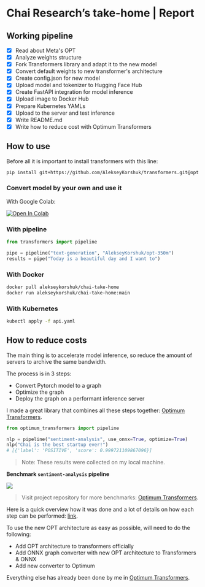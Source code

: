 # Chai Research’s take-home | Report

## Working pipeline

- [x] Read about Meta's OPT
- [x] Analyze weights structure
- [x] Fork Transformers library and adapt it to the new model
- [x] Convert default weights to new transformer's architecture
- [x] Create config.json for new model
- [x] Upload model and tokenizer to Hugging Face Hub
- [x] Create FastAPI integration for model inference
- [x] Upload image to Docker Hub
- [x] Prepare Kubernetes YAMLs
- [x] Upload to the server and test inference
- [x] Write README.md
- [x] Write how to reduce cost with Optimum Transformers

## How to use

Before all it is important to install transformers with this line:

```bash
pip install git+https://github.com/AlekseyKorshuk/transformers.git@opt
```

### Convert model by your own and use it

With Google Colab:

[![Open In Colab](https://colab.research.google.com/assets/colab-badge.svg)](https://colab.research.google.com/github/AlekseyKorshuk/chai-take-home/blob/main/notebooks/opt_integration.ipynb)

### With pipeline

```python
from transformers import pipeline

pipe = pipeline("text-generation", "AlekseyKorshuk/opt-350m")
results = pipe("Today is a beautiful day and I want to")
```

### With Docker

```bash
docker pull alekseykorshuk/chai-take-home
docker run alekseykorshuk/chai-take-home:main 
```

### With Kubernetes

```bash
kubectl apply -f api.yaml
```

## How to reduce costs

The main thing is to accelerate model inference, so reduce the amount of servers to archive the same bandwidth.

The process is in 3 steps:

* Convert Pytorch model to a graph
* Optimize the graph
* Deploy the graph on a performant inference server

I made a great library that combines all these steps together:
[Optimum Transformers](https://github.com/AlekseyKorshuk/optimum-transformers).

```python
from optimum_transformers import pipeline

nlp = pipeline("sentiment-analysis", use_onnx=True, optimize=True)
nlp("Chai is the best startup ever!")
# [{'label': 'POSITIVE', 'score': 0.999721109867096}]  
```

> Note: These results were collected on my local machine.

**Benchmark `sentiment-analysis` pipeline**

![](https://raw.githubusercontent.com/AlekseyKorshuk/optimum-transformers/master/data/sentiment_analysis_benchmark.jpg)

> Visit project repository for more benchmarks: [Optimum Transformers](https://github.com/AlekseyKorshuk/optimum-transformers).

Here is a quick overview how it was done and a lot of details on how each step can be performed:
[link](https://medium.com/@alekseykorshuk/optimum-transformers-61d4c61e5754).

To use the new OPT architecture as easy as possible, will need to do the following:

* Add OPT architecture to transformers officially
* Add ONNX graph converter with new OPT architecture to Transformers & ONNX
* Add new converter to Optimum

Everything else has already been done by me
in [Optimum Transformers](https://github.com/AlekseyKorshuk/optimum-transformers).